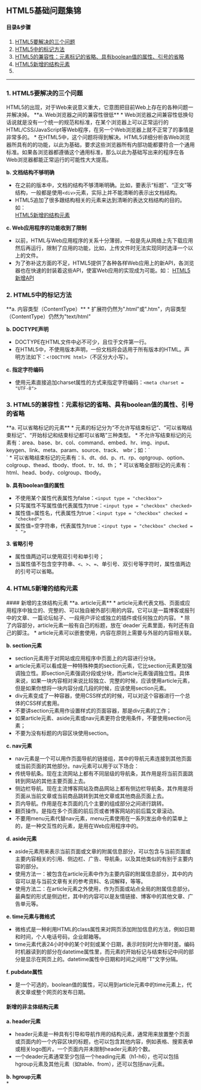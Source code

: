 ## HTML5基础问题集锦  
#### 目录&步骤  
1. [HTML5要解决的三个问题](#1)  
2. [HTML5中的标记方法](#2)  
3. [HTML5的兼容性：元素标记的省略、具有boolean值的属性、引号的省略](#3)  
4. [HTML5新增的结构元素](#4)
5. [](#5)

---
<p id = "1"><H3>1. HTML5要解决的三个问题</H3></p>  
HTML5的出现，对于Web来说意义重大，它意图把目前Web上存在的各种问题一并解决掉。  
**a. Web浏览器之间的兼容性很低**
* Web浏览器之间兼容性低换句话说就是没有一个统一的规范和标准，在某个浏览器上可以正常运行的HTML/CSS/JavaScript等Web程序，在另一个Web浏览器上就不正常了的事情是非常多的。    
* 在HTML5中，这个问题将得到解决。HTML5详细分析各Web浏览器所具有的的功能，以此为基础，要求这些浏览器所有内部功能都要符合一个通用标准。如果各浏览器都遵循这个通用标准，那么以此为基础写出来的程序在各Web浏览器都能正常运行的可能性大大提高。 

**b. 文档结构不够明确**      
* 在之前的版本中，文档的结构不够清晰明确。比如，要表示“标题”、“正文”等结构，一般都是使用`<div>`元素，实际上并不能清晰的表示出文档结构。  
* HTML5追加了很多跟结构相关的元素来达到清晰的表达文档结构的目的。如：  
[HTML5新增的结构元素](#4)  

**c. Web应用程序的功能收到了限制**    
* 以前，HTML与Web应用程序的关系十分薄弱，一般是先从网络上先下载应用然后再运行，限制了应用的功能，比如，上传文件时无法实现同时选泽一个以上的文件。  
* 为了弥补这方面的不足，HTML5提供了各种各样Web应用上的新API，各浏览器也在快速的封装着这些API，使富Web应用的实现成为可能。如：
[HTML5新增API](#)  

<p id = "2"><H3>2. HTML5中的标记方法</H3></p>  
**a. 内容类型（ContentType）**  
* 扩展符仍然为".html"或".htm"，内容类型（ContentType）仍然为"text/html"  
  
**b. DOCTYPE声明**  
* DOCTYPE在HTML文件中必不可少，且位于文件第一行。  
* 在HTML5中，不使用版本声明，一份文档将会适用于所有版本的HTML。声明方法如下：`<!DOCTYPE html>`（不区分大小写）。  

**c. 指定字符编码**  
* 使用<meta>元素直接追加charset属性的方式来指定字符编码：`<meta charset = "UTF-8">`  

<p id = "3"><H3>3. HTML5的兼容性：元素标记的省略、具有boolean值的属性、引号的省略</H3></p>  
**a. 可以省略标记的元素**  
* 元素的标记分为“不允许写结束标记”、“可以省略结束标记”、“开始标记和结束标记都可以省略”三种类型。  
* 不允许写结束标记的元素有：area、base、br、col、command、embed、hr、img、input、keygen、link、meta、param、source、track、
wbr；如：`<br/>`  
* 可以省略结束标记的元素有：li、dt、dd、p、rt、rp、optgroup、option、colgroup、thead、tbody、tfoot、tr、td、th；
* 可以省略全部标记的元素有：html、head、body、colgroup、tbody。  

**b. 具有boolean值的属性**  
* 不使用某个属性代表属性为false：`<input type = "checkbox">`  
* 只写属性不写属性值代表属性为true：`<input type = "checkbox" checked>`  
* 属性值=属性名，代表属性为true：`<input type = "checkbox" checked = "checked">`  
* 属性值=空字符串，代表属性为true：`<input type = "checkbox" checked = " ">`  

**3. 省略引号**  
* 属性值两边可以使用双引号和单引号；  
* 当属性值不包含空字符串、`<`、`>`、`=`、单引号、双引号等字符时，属性值两边的引号可以省略。  

<p id = "4"><H3>4. HTML5新增的结构元素</H3></p>  
#### 新增的主体结构元素  
**a. article元素**  
* article元素代表文档、页面或应用程序中独立的、完整的、可以独自被外部引用的内容。它可以是一篇博客或报刊中的文章、一篇论坛帖子、一段用户评论或独立的插件或任何独立的内容。  
* 除了内容部分，article元素一般有自己的标题，放在`deader`元素里面，有时还有自己的脚注。  
* article元素可以嵌套使用，内容在原则上需要与外层的内容相关联。  

**b. section元素**  
* section元素用于对网站或应用程序中页面上的内容进行分块。  
* article元素可以看成是一种特殊种类的section元素，它比section元素更加强调独立性。即section元素强调分段或分块，而article元素强调独立性。具体来说，如果一块内容相对来说比较独立、完整的时候，应该使用article元素，但是如果你想将一块内容分成几段的时候，应该使用section元素。  
* div元素变成了一种容器，使用CSS样式的时候，可以对这个容器进行一个总体的CSS样式套用。  
* 不要讲section元素用作设置样式的页面容器，那是div元素的工作；  
* 如果article元素、aside元素或nav元素更符合使用条件，不要使用section元素；  
* 不要为没有标题的内容区块使用section。  

**c. nav元素**  
* nav元素是一个可以用作页面导航的链接组，其中的导航元素连接到其他页面或当前页面的其他部分。nav元素可以用于以下场合：  
* 传统导航条。现在主流网站上都有不同层级的导航条，其作用是将当前页面跳转到网站的其他主要页面上去。  
* 侧边栏导航。现在主流博客网站及商品网站上都有侧边栏导航条，其作用是将页面从当前文章或当前商品跳转到其他文章或其他商品页面上去。  
* 页内导航。作用是在本页面的几个主要的组成部分之间进行跳转。  
* 翻页操作。是指在多个页面的前后页或者博客网站的前后篇文章滚动。  
* 不要用menu元素代替nav元素，menu元素使用在一系列发出命令的菜单上的，是一种交互性的元素，是用在Web应用程序中的。  

**d. aside元素**  
* aside元素用来表示当前页面或文章的附属信息部分，可以包含与当前页面或主要内容相关的引用、侧边栏、广告、导航条，以及其他类似的有别于主要内容的部分。  
* 使用方法一：被包含在article元素中作为主要内容的附属信息部分，其中的内容可以是与当前文章有关的参考资料、名词解释，等等。  
* 使用方法二：在article元素之外使用，作为页面或站点全局的附属信息部分。最典型的形式是侧边栏，其中的内容可以是友情链接、博客中的其他文章、广告单元等。  

**e. time元素与微格式**  
* 微格式是一种利用HTML的class属性来对网页添加附加信息的方法，例如日期和时间，个人电话号码，企业邮箱等。  
* time元素代表24小时中的某个时刻或某个日期，表示时刻时允许带时差。编码时机器读到的部分在datetime属性里，而元素的开始标记与结束标记中间的部分是显示在网页上的。datetime属性中日期和时间之间用"T"文字分隔。  

**f. pubdate属性**  
* 是一个可选的，boolean值的属性，可以用到article元素中的time元素上，代表文章或整个网页的发布日期。  

#### 新增的非主体结构元素  
**a. header元素**  
* header元素是一种具有引导和导航作用的结构元素，通常用来放置整个页面或页面内的一个内容区块的标题，也可以包含其他内容，例如表格、搜索表单或相关logo图片。一个页面内并未限制header元素的个数。  
* 一个deader元素通常至少包括一个heading元素（h1-h6），也可以包括hgroup元素及其他元素（如table、from），还可以包括nav元素。  

**b. hgroup元素**  
* 
